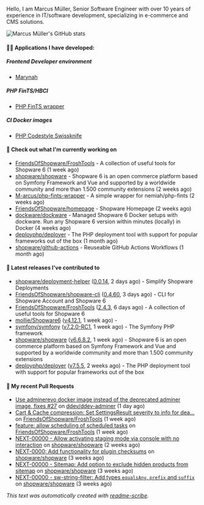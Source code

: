 Hello, I am Marcus Müller, Senior Software Engineer with over 10 years of experience in IT/software development, specializing in e-commerce and CMS solutions.

![Marcus Müller's GitHub stats](https://github-readme-stats-six-peach-60.vercel.app/api?username=M-arcus&show=reviews,prs_merged,prs_merged_percentage&show_icons=true&rank_icon=default&number_format=long&disable_animations=true&cache_seconds=86400)

#### 👨‍💻 Applications I have developed:

##### Frontend Developer environment
- [Marynah](https://github.com/M-arcus/Marynah)

##### PHP FinTS/HBCI
- [PHP FinTS wrapper](https://github.com/M-arcus/php-fints-wrapper)

##### CI Docker images
- [PHP Codestyle Swissknife](https://github.com/M-arcus/php-codestyle-swissknife-docker)

#### 👷 Check out what I'm currently working on

- [FriendsOfShopware/FroshTools](https://github.com/FriendsOfShopware/FroshTools) - A collection of useful tools for Shopware 6 (1 week ago)
- [shopware/shopware](https://github.com/shopware/shopware) - Shopware 6 is an open commerce platform based on Symfony Framework and Vue and supported by a worldwide community and more than 1.500 community extensions (2 weeks ago)
- [M-arcus/php-fints-wrapper](https://github.com/M-arcus/php-fints-wrapper) - A simple wrapper for nemiah/php-fints (2 weeks ago)
- [FriendsOfShopware/homepage](https://github.com/FriendsOfShopware/homepage) - Shopware Homepage (2 weeks ago)
- [dockware/dockware](https://github.com/dockware/dockware) - Managed Shopware 6 Docker setups with dockware. Run any Shopware 6 version within minutes (locally) in Docker (4 weeks ago)
- [deployphp/deployer](https://github.com/deployphp/deployer) - The PHP deployment tool with support for popular frameworks out of the box (1 month ago)
- [shopware/github-actions](https://github.com/shopware/github-actions) - Reuseable GitHub Actions Workflows (1 month ago)

#### 🔭 Latest releases I've contributed to

- [shopware/deployment-helper](https://github.com/shopware/deployment-helper) ([0.0.14](https://github.com/shopware/deployment-helper/releases/tag/0.0.14), 2 days ago) - Simplify Shopware Deployments
- [FriendsOfShopware/shopware-cli](https://github.com/FriendsOfShopware/shopware-cli) ([0.4.60](https://github.com/FriendsOfShopware/shopware-cli/releases/tag/0.4.60), 3 days ago) - CLI for Shopware Account and Shopware 6
- [FriendsOfShopware/FroshTools](https://github.com/FriendsOfShopware/FroshTools) ([2.4.3](https://github.com/FriendsOfShopware/FroshTools/releases/tag/2.4.3), 6 days ago) - A collection of useful tools for Shopware 6
- [mollie/Shopware6](https://github.com/mollie/Shopware6) ([v4.12.1](https://github.com/mollie/Shopware6/releases/tag/v4.12.1), 1 week ago) - 
- [symfony/symfony](https://github.com/symfony/symfony) ([v7.2.0-RC1](https://github.com/symfony/symfony/releases/tag/v7.2.0-RC1), 1 week ago) - The Symfony PHP framework
- [shopware/shopware](https://github.com/shopware/shopware) ([v6.6.8.2](https://github.com/shopware/shopware/releases/tag/v6.6.8.2), 1 week ago) - Shopware 6 is an open commerce platform based on Symfony Framework and Vue and supported by a worldwide community and more than 1.500 community extensions
- [deployphp/deployer](https://github.com/deployphp/deployer) ([v7.5.5](https://github.com/deployphp/deployer/releases/tag/v7.5.5), 2 weeks ago) - The PHP deployment tool with support for popular frameworks out of the box

#### 🔨 My recent Pull Requests

- [Use adminerevo docker image instead of the deprecated adminer image, fixes #27](https://github.com/ddev/ddev-adminer/pull/30) on [ddev/ddev-adminer](https://github.com/ddev/ddev-adminer) (1 day ago)
- [Cart &amp; Cache compression: Set SettingsResult severity to info for dea…](https://github.com/FriendsOfShopware/FroshTools/pull/291) on [FriendsOfShopware/FroshTools](https://github.com/FriendsOfShopware/FroshTools) (1 week ago)
- [feature: allow scheduling of scheduled tasks](https://github.com/FriendsOfShopware/FroshTools/pull/290) on [FriendsOfShopware/FroshTools](https://github.com/FriendsOfShopware/FroshTools) (1 week ago)
- [NEXT-00000 - Allow activating staging mode via console with no interaction](https://github.com/shopware/shopware/pull/5402) on [shopware/shopware](https://github.com/shopware/shopware) (2 weeks ago)
- [NEXT-0000: Add functionality for plugin checksums](https://github.com/shopware/shopware/pull/5362) on [shopware/shopware](https://github.com/shopware/shopware) (3 weeks ago)
- [NEXT-00000 - Sitemap: Add option to exclude hidden products from sitemap](https://github.com/shopware/shopware/pull/5306) on [shopware/shopware](https://github.com/shopware/shopware) (3 weeks ago)
- [NEXT-00000 - sw-string-filter: Add types `equalsAny`, `prefix` and `suffix`](https://github.com/shopware/shopware/pull/5305) on [shopware/shopware](https://github.com/shopware/shopware) (3 weeks ago)

*This text was automatically created with [readme-scribe](https://github.com/muesli/readme-scribe).*
